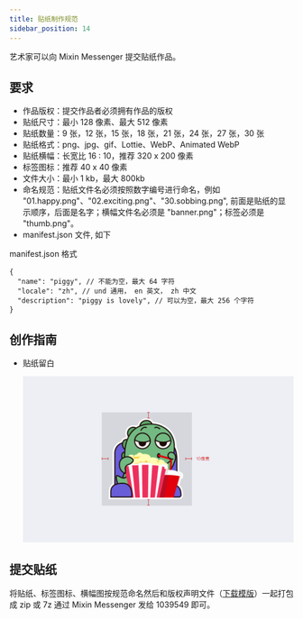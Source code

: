 ```yaml
---
title: 贴纸制作规范
sidebar_position: 14
---
```


艺术家可以向 Mixin Messenger 提交贴纸作品。

## 要求

- 作品版权：提交作品者必须拥有作品的版权
- 贴纸尺寸：最小 128 像素、最大 512 像素
- 贴纸数量：9 张，12 张，15 张，18 张，21 张，24 张，27 张，30 张
- 贴纸格式：png、jpg、gif、Lottie、WebP、Animated WebP
- 贴纸横幅：长宽比 16 : 10，推荐 320 x 200 像素
- 标签图标：推荐 40 x 40 像素
- 文件大小：最小 1 kb，最大 800kb
- 命名规范：贴纸文件名必须按照数字编号进行命名，例如 "01.happy.png"、"02.exciting.png"、"30.sobbing.png", 前面是贴纸的显示顺序，后面是名字；横幅文件名必须是 "banner.png"；标签必须是 "thumb.png"。
- manifest.json 文件, 如下

manifest.json 格式
```
{
  "name": "piggy", // 不能为空，最大 64 字符
  "locale": "zh", // und 通用， en 英文， zh 中文
  "description": "piggy is lovely", // 可以为空，最大 256 个字符
}
```

## 创作指南

- 贴纸留白

  ![贴纸留白](./sticker-padding.png)

## 提交贴纸

将贴纸、标签图标、横幅图按规范命名然后和版权声明文件（[下载模版](http://www.mixinbots.com/docs/sticker-copyright-notice.doc)）一起打包成 zip 或 7z 通过 Mixin Messenger 发给 1039549 即可。
